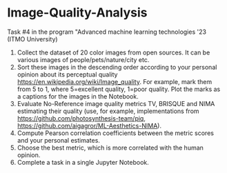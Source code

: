 # Image-Quality-Analysis
 Task #4 in the program "Advanced machine learning technologies '23 (ITMO University)

1. Collect the dataset of 20 color images from open sources. It can be various  images of people/pets/nature/city etc.
2. Sort these images in the descending order according to your personal opinion about its perceptual quality https://en.wikipedia.org/wiki/Image_quality. For example, mark them from 5 to 1, where 5=excellent quality, 1=poor quality. Plot the marks as a captions for the images in the Notebook.
3.  Evaluate No-Reference image quality metrics TV, BRISQUE and NIMA estimating their quality (use, for example, implementations from https://github.com/photosynthesis-team/piq, https://github.com/aigagror/ML-Aesthetics-NIMA).
4. Compute Pearson correlation coefficients between the metric scores and your personal estimates.
5. Choose the best metric, which is more correlated with the human opinion.
6. Complete a task in a single Jupyter Notebook.
